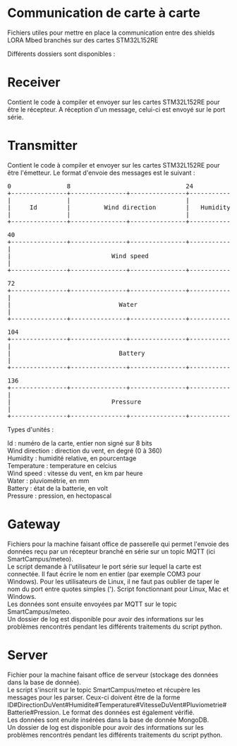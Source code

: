 # Communication de carte à carte

Fichiers utiles pour mettre en place la communication entre des shields LORA Mbed branchés sur des cartes STM32L152RE

Différents dossiers sont disponibles :

# Receiver

Contient le code à compiler et envoyer sur les cartes STM32L152RE pour être le récepteur.
A réception d'un message, celui-ci est envoyé sur le port série.

# Transmitter

Contient le code à compiler et envoyer sur les cartes STM32L152RE pour être l'émetteur.
Le format d'envoie des messages est le suivant :

<pre>
0               8                               24              32              40
+---------------+---------------+---------------+---------------+---------------+
|               |                               |               |               |
|     Id        |         Wind direction        |   Humidity    | Temperature   |
|               |                               |               |               |
+---------------+---------------+---------------+---------------+---------------+
</pre>

<pre>
40                                                              72
+---------------+---------------+---------------+---------------+
|                                                               |
|                           Wind speed                          |
|                                                               |
+---------------+---------------+---------------+---------------+
</pre>

<pre>
72                                                              104
+---------------+---------------+---------------+---------------+
|                                                               |
|                             Water                             | 
|                                                               |
+---------------+---------------+---------------+---------------+
</pre>
<pre>
104                                                             136
+---------------+---------------+---------------+---------------+
|                                                               |
|                             Battery                           | 
|                                                               |
+---------------+---------------+---------------+---------------+
</pre>
<pre>
136                                                             168
+---------------+---------------+---------------+---------------+
|                                                               |
|                           Pressure                            | 
|                                                               |
+---------------+---------------+---------------+---------------+
</pre>

Types d'unités :

Id : numéro de la carte, entier non signé sur 8 bits<br>
Wind direction : direction du vent, en degré (0 à 360)<br>
Humidity : humidité relative, en pourcentage<br>
Temperature : temperature en celcius<br>
Wind speed : vitesse du vent, en km par heure<br>
Water : pluviométrie, en mm<br>
Battery : état de la batterie, en volt<br>
Pressure : pression, en hectopascal<br>

# Gateway 

Fichiers pour la machine faisant office de passerelle qui permet l'envoie des données reçu par un récepteur branché en série sur un topic MQTT (ici SmartCampus/meteo).<br>
Le script demande à l'utilisateur le port série sur lequel la carte est connectée. Il faut écrire le nom en entier (par exemple COM3 pour Windows). Pour les utilisateurs de Linux, il ne faut pas oublier de taper le nom du port entre quotes simples ('). Script fonctionnant pour Linux, Mac et Windows.<br>
Les données sont ensuite envoyées par MQTT sur le topic SmartCampus/meteo.<br>
Un dossier de log est disponible pour avoir des informations sur les problèmes rencontrés pendant les différents traitements du script python.

# Server

Fichier pour la machine faisant office de serveur (stockage des données dans la base de donnée).<br>
Le script s'inscrit sur le topic SmartCampus/meteo et récupère les messages pour les parser. Ceux-ci doivent être de la forme ID#DirectionDuVent#Humidite#Temperature#VitesseDuVent#Pluviometrie#Batterie#Pression. Le format des données est également vérifié.<br>
Les données sont enuite insérées dans la base de donnée MongoDB.<br>
Un dossier de log est disponible pour avoir des informations sur les problèmes rencontrés pendant les différents traitements du script python.
